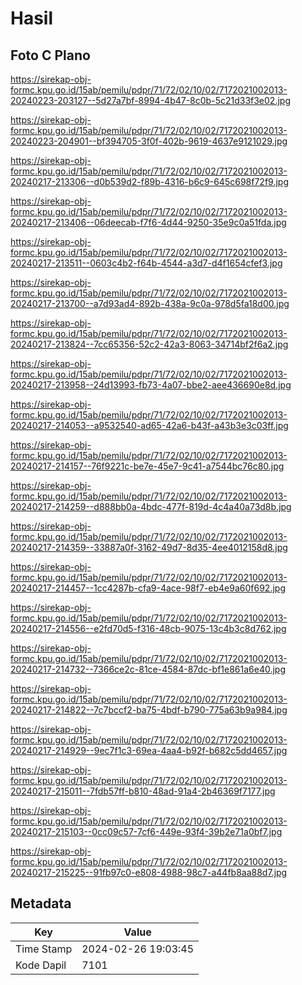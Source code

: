 # Hasil

## Foto C Plano

https://sirekap-obj-formc.kpu.go.id/15ab/pemilu/pdpr/71/72/02/10/02/7172021002013-20240223-203127--5d27a7bf-8994-4b47-8c0b-5c21d33f3e02.jpg

https://sirekap-obj-formc.kpu.go.id/15ab/pemilu/pdpr/71/72/02/10/02/7172021002013-20240223-204901--bf394705-3f0f-402b-9619-4637e9121029.jpg

https://sirekap-obj-formc.kpu.go.id/15ab/pemilu/pdpr/71/72/02/10/02/7172021002013-20240217-213306--d0b539d2-f89b-4316-b6c9-645c698f72f9.jpg

https://sirekap-obj-formc.kpu.go.id/15ab/pemilu/pdpr/71/72/02/10/02/7172021002013-20240217-213406--06deecab-f7f6-4d44-9250-35e9c0a51fda.jpg

https://sirekap-obj-formc.kpu.go.id/15ab/pemilu/pdpr/71/72/02/10/02/7172021002013-20240217-213511--0603c4b2-f64b-4544-a3d7-d4f1654cfef3.jpg

https://sirekap-obj-formc.kpu.go.id/15ab/pemilu/pdpr/71/72/02/10/02/7172021002013-20240217-213700--a7d93ad4-892b-438a-9c0a-978d5fa18d00.jpg

https://sirekap-obj-formc.kpu.go.id/15ab/pemilu/pdpr/71/72/02/10/02/7172021002013-20240217-213824--7cc65356-52c2-42a3-8063-34714bf2f6a2.jpg

https://sirekap-obj-formc.kpu.go.id/15ab/pemilu/pdpr/71/72/02/10/02/7172021002013-20240217-213958--24d13993-fb73-4a07-bbe2-aee436690e8d.jpg

https://sirekap-obj-formc.kpu.go.id/15ab/pemilu/pdpr/71/72/02/10/02/7172021002013-20240217-214053--a9532540-ad65-42a6-b43f-a43b3e3c03ff.jpg

https://sirekap-obj-formc.kpu.go.id/15ab/pemilu/pdpr/71/72/02/10/02/7172021002013-20240217-214157--76f9221c-be7e-45e7-9c41-a7544bc76c80.jpg

https://sirekap-obj-formc.kpu.go.id/15ab/pemilu/pdpr/71/72/02/10/02/7172021002013-20240217-214259--d888bb0a-4bdc-477f-819d-4c4a40a73d8b.jpg

https://sirekap-obj-formc.kpu.go.id/15ab/pemilu/pdpr/71/72/02/10/02/7172021002013-20240217-214359--33887a0f-3162-49d7-8d35-4ee4012158d8.jpg

https://sirekap-obj-formc.kpu.go.id/15ab/pemilu/pdpr/71/72/02/10/02/7172021002013-20240217-214457--1cc4287b-cfa9-4ace-98f7-eb4e9a60f692.jpg

https://sirekap-obj-formc.kpu.go.id/15ab/pemilu/pdpr/71/72/02/10/02/7172021002013-20240217-214556--e2fd70d5-f316-48cb-9075-13c4b3c8d762.jpg

https://sirekap-obj-formc.kpu.go.id/15ab/pemilu/pdpr/71/72/02/10/02/7172021002013-20240217-214732--7366ce2c-81ce-4584-87dc-bf1e861a6e40.jpg

https://sirekap-obj-formc.kpu.go.id/15ab/pemilu/pdpr/71/72/02/10/02/7172021002013-20240217-214822--7c7bccf2-ba75-4bdf-b790-775a63b9a984.jpg

https://sirekap-obj-formc.kpu.go.id/15ab/pemilu/pdpr/71/72/02/10/02/7172021002013-20240217-214929--9ec7f1c3-69ea-4aa4-b92f-b682c5dd4657.jpg

https://sirekap-obj-formc.kpu.go.id/15ab/pemilu/pdpr/71/72/02/10/02/7172021002013-20240217-215011--7fdb57ff-b810-48ad-91a4-2b46369f7177.jpg

https://sirekap-obj-formc.kpu.go.id/15ab/pemilu/pdpr/71/72/02/10/02/7172021002013-20240217-215103--0cc09c57-7cf6-449e-93f4-39b2e71a0bf7.jpg

https://sirekap-obj-formc.kpu.go.id/15ab/pemilu/pdpr/71/72/02/10/02/7172021002013-20240217-215225--91fb97c0-e808-4988-98c7-a44fb8aa88d7.jpg


## Metadata

| Key        | Value               |
| ---------- | ------------------- |
| Time Stamp | 2024-02-26 19:03:45 |
| Kode Dapil | 7101                |



